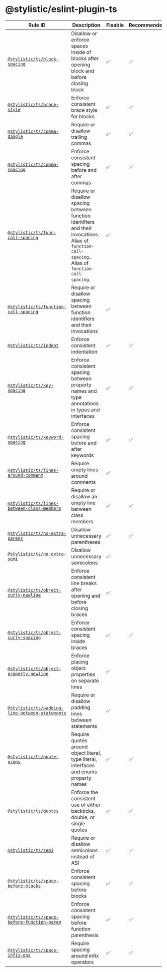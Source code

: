 <!--
/* GENERATED, DO NOT EDIT DIRECTLY */
-->

# @stylistic/eslint-plugin-ts

| Rule ID                                                                                    | Description                                                                                                                                          | Fixable | Recommended |
| ------------------------------------------------------------------------------------------ | ---------------------------------------------------------------------------------------------------------------------------------------------------- | ------- | ----------- |
| [`@stylistic/ts/block-spacing`](./rules/block-spacing)                                     | Disallow or enforce spaces inside of blocks after opening block and before closing block                                                             | ✅      | ✅          |
| [`@stylistic/ts/brace-style`](./rules/brace-style)                                         | Enforce consistent brace style for blocks                                                                                                            | ✅      | ✅          |
| [`@stylistic/ts/comma-dangle`](./rules/comma-dangle)                                       | Require or disallow trailing commas                                                                                                                  | ✅      | ✅          |
| [`@stylistic/ts/comma-spacing`](./rules/comma-spacing)                                     | Enforce consistent spacing before and after commas                                                                                                   | ✅      | ✅          |
| [`@stylistic/ts/func-call-spacing`](./rules/func-call-spacing)                             | Require or disallow spacing between function identifiers and their invocations. Alias of `function-call-spacing`.. Alias of `function-call-spacing`. | ✅      |             |
| [`@stylistic/ts/function-call-spacing`](./rules/function-call-spacing)                     | Require or disallow spacing between function identifiers and their invocations                                                                       | ✅      |             |
| [`@stylistic/ts/indent`](./rules/indent)                                                   | Enforce consistent indentation                                                                                                                       | ✅      | ✅          |
| [`@stylistic/ts/key-spacing`](./rules/key-spacing)                                         | Enforce consistent spacing between property names and type annotations in types and interfaces                                                       | ✅      | ✅          |
| [`@stylistic/ts/keyword-spacing`](./rules/keyword-spacing)                                 | Enforce consistent spacing before and after keywords                                                                                                 | ✅      | ✅          |
| [`@stylistic/ts/lines-around-comment`](./rules/lines-around-comment)                       | Require empty lines around comments                                                                                                                  | ✅      |             |
| [`@stylistic/ts/lines-between-class-members`](./rules/lines-between-class-members)         | Require or disallow an empty line between class members                                                                                              | ✅      | ✅          |
| [`@stylistic/ts/no-extra-parens`](./rules/no-extra-parens)                                 | Disallow unnecessary parentheses                                                                                                                     | ✅      | ✅          |
| [`@stylistic/ts/no-extra-semi`](./rules/no-extra-semi)                                     | Disallow unnecessary semicolons                                                                                                                      | ✅      |             |
| [`@stylistic/ts/object-curly-newline`](./rules/object-curly-newline)                       | Enforce consistent line breaks after opening and before closing braces                                                                               | ✅      |             |
| [`@stylistic/ts/object-curly-spacing`](./rules/object-curly-spacing)                       | Enforce consistent spacing inside braces                                                                                                             | ✅      | ✅          |
| [`@stylistic/ts/object-property-newline`](./rules/object-property-newline)                 | Enforce placing object properties on separate lines                                                                                                  | ✅      |             |
| [`@stylistic/ts/padding-line-between-statements`](./rules/padding-line-between-statements) | Require or disallow padding lines between statements                                                                                                 | ✅      |             |
| [`@stylistic/ts/quote-props`](./rules/quote-props)                                         | Require quotes around object literal, type literal, interfaces and enums property names                                                              | ✅      | ✅          |
| [`@stylistic/ts/quotes`](./rules/quotes)                                                   | Enforce the consistent use of either backticks, double, or single quotes                                                                             | ✅      | ✅          |
| [`@stylistic/ts/semi`](./rules/semi)                                                       | Require or disallow semicolons instead of ASI                                                                                                        | ✅      | ✅          |
| [`@stylistic/ts/space-before-blocks`](./rules/space-before-blocks)                         | Enforce consistent spacing before blocks                                                                                                             | ✅      | ✅          |
| [`@stylistic/ts/space-before-function-paren`](./rules/space-before-function-paren)         | Enforce consistent spacing before function parenthesis                                                                                               | ✅      | ✅          |
| [`@stylistic/ts/space-infix-ops`](./rules/space-infix-ops)                                 | Require spacing around infix operators                                                                                                               | ✅      | ✅          |
